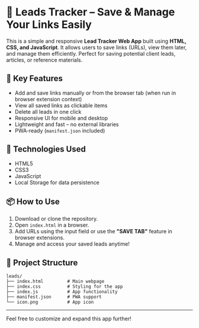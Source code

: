 
# 🧲 Leads Tracker – Save & Manage Your Links Easily

This is a simple and responsive **Lead Tracker Web App** built using **HTML, CSS, and JavaScript**. It allows users to save links (URLs), view them later, and manage them efficiently. Perfect for saving potential client leads, articles, or reference materials.

## 🔑 Key Features

- Add and save links manually or from the browser tab (when run in browser extension context)
- View all saved links as clickable items
- Delete all leads in one click
- Responsive UI for mobile and desktop
- Lightweight and fast – no external libraries
- PWA-ready (`manifest.json` included)

## 🧰 Technologies Used

- HTML5  
- CSS3  
- JavaScript   
- Local Storage for data persistence

## 📦 How to Use

1. Download or clone the repository.
2. Open `index.html` in a browser.
3. Add URLs using the input field or use the **"SAVE TAB"** feature in browser extensions.
4. Manage and access your saved leads anytime!

## 📁 Project Structure

```
leads/
├── index.html         # Main webpage
├── index.css          # Styling for the app
├── index.js           # App functionality
├── manifest.json      # PWA support
└── icon.png           # App icon
```

---

Feel free to customize and expand this app further!
